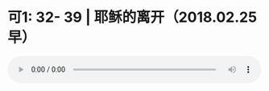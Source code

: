 # 可1: 32- 39 | 耶稣的离开（2018.02.25早）

<audio style="width: 100%;" preload="false" controls controlslist="nodownload"><source src="//file.simai.life/audio/mp3/old/22715.mp3" type="audio/mpeg">Your browser does not support the audio element.</audio>


